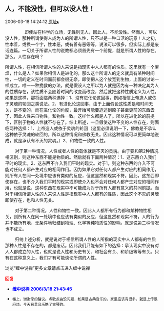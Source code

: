 ## 人，不能没性，但可以没人性！
2006-03-18 14:24:12
[原址▸](http://www.fxgan.com/chan_time/2006_01_06/116.htm)






 


 


 　　
  　　 即使站在科学的立场，无性则无人，因此人，不能没性。然而人，可以没人性，那种所谓使得人成为人的所谓人性，只不过是一种口活的玩意！人之初，性本善，或换一个字，性本恶，或有善有恶等等，说法可以很多，但实际上都是废话连篇。一切关于所谓人性的说教都必须首先有一个前提，就是所谓人性的存在。那么，人性存在吗？
  　　 


  所谓人性，在相信所谓人性的人来说是指现实中人人都有的性质。这里就有一个麻烦，什么是人？如果你相信人是进化的，那么这个所谓人的定义就具有某种时间性，一切的定义在时间面前都会很无奈。即使把人这个放宽到生物，上面的讨论一样成立。唯一一种挽救的办法，就是假设人之所以为人就是因为有一种决定其为人的性质存在，该性质不会随着时间的改变而改变，然后就把这种性质定义为人性。如果是这样，那将面临两种选择：1、没有进化论这回事，例如相信上帝造人或依于灵魂的轮回之类说法。2、有进化论这回事，由于上面假设这性质是和时间无关，是不变的，而在进化论的角度，最开始可能要追述到原子甚至更前的东西去了，因此人性来自物性，和物性一致。这样什么都是人了。所以在进化论的前提下，区别于物的人性就不存在了。综上所述，一旦假使这种不变的人性存在，则面临两种选择：1、上帝造人或依于灵魂的轮回（这里必须说明一下，佛教是不承认这种依于灵魂的轮回的，所以这种情况和佛教无关。因此这种情况可以更简单地说成，就是承认有不灭的灵魂。）2、和物性一致的人性。

 
  
  　　 对于第一种情况，人性或者人性的载体就是不灭的灵魂。由于要和第2种情况相区别，则这种东西不能是物质的。然后就有下面两种情况：1、这东西介入我们平时的现实。2、这东西不介入我们平时的现实。对于1，则这种东西的介入不可能对任何人都产生对应的相同作用。因为如果它对任何人都产生对应的相同作用，则所有人在同一处境中应该有类似的反应，但这显然和现实不符。因此，这东西即使存在，也不介入我们平时的现实或即使介入也不会对任何人都产生对应的相同作用，也就是说，这种东西在现实中不可能成为对于所有人都有意义的共同前提。而对于相信所谓人性的人来说人性是指现实中人人都有的性质，因此这个不灭的灵魂即使存在，也和人性无关。
 
 
  
  　　 对于第二种情况，人性和物性一致。因此人人都所有行为都和某种物性相关，则所有人在同一处境中也应该有类似的反应，但这显然和现实不符，人的行为并不能所有地、无条件地归结到物理、化学等纯物质性的影响。就是说第二种情况也不成立。
 
 
  
  　　 归纳上述分析，就是说对于相信所谓人性的人所指的现实中人人都有的性质那种人性是不存在的，都是废话。因此我们只能有如下的选择：承认现实中没有对人人都成立的人性，也就是说人性和历史有关、和社会有关、和阶级等等有关。只有在这种意义上，我们才有可能谈论所谓的人性。
  
 

 


 


 
  浏览“缠中说禅”更多文章请点击进入缠中说禅
 






<font color='red'>**回复**</font>


- **<font color='blue'>缠中说禅 2006/3/18 21:43:45</font>**
- ```
  楼上，谢谢您的建议。点歌点曲没问题，如果是古典音乐的，家里应该有很多，就是上传很麻烦。今天背景音乐换了古琴的。
  ```
